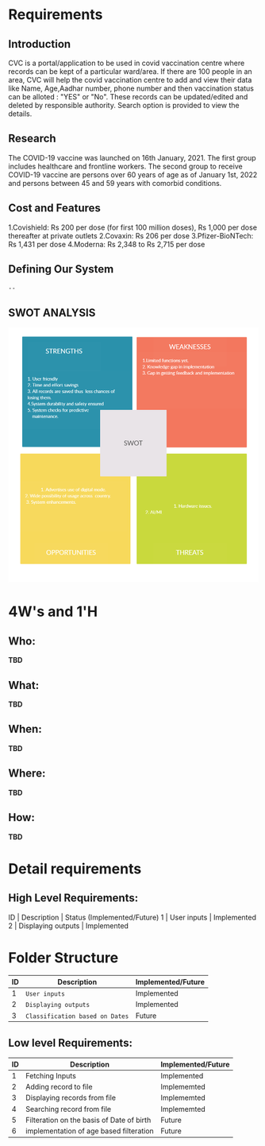 # Requirements
## Introduction
 CVC is a portal/application to be used in covid vaccination centre where records can be kept of a particular ward/area. If there are 100 people in an area, CVC will help the covid vaccination centre to add and view their data like Name, Age,Aadhar number, phone number and then vaccination status can be alloted : "YES" or "No". These records can be updated/edited and deleted by responsible authority. Search option is provided to view the details.

## Research

The COVID-19 vaccine was launched on 16th January, 2021. The first group includes healthcare and frontline workers. The second group to receive COVID-19 vaccine are persons over 60 years of age as of January 1st, 2022 and persons between 45 and 59 years with comorbid conditions.
## Cost and Features

1.Covishield: Rs 200 per dose (for first 100 million doses), Rs 1,000 per dose thereafter at private outlets
2.Covaxin: Rs 206 per dose
3.Pfizer-BioNTech: Rs 1,431 per dose
4.Moderna: Rs 2,348 to Rs 2,715 per dose

## Defining Our System
    -- 
## SWOT ANALYSIS
![SWOT-Sample](https://github.com/supriyayadav221/miniproject265163/blob/master/1_Requirements/swot.png)

# 4W&#39;s and 1&#39;H

## Who:

**TBD**

## What:

**TBD**

## When:

**TBD**

## Where:

**TBD**

## How:

**TBD**

# Detail requirements
## High Level Requirements:

ID | Description | Status (Implemented/Future)
1  | User inputs | Implemented
2  | Displaying outputs | Implemented

# Folder Structure
ID |Description           | Implemented/Future
---|-------------------| -----------------------------------------
1|`User inputs`   | Implemented
2|`Displaying outputs`         | Implemented
3|`Classification based on Dates` | Future



##  Low level Requirements:
ID |Description           | Implemented/Future
--|-------------------| -----------------------------------------
1 | Fetching Inputs | Implemented
2 | Adding record to file | Implememted
3 | Displaying records from file | Implememted
4 | Searching record from file | Implememted
5 | Filteration on the basis of Date of birth | Future
6 | implementation of age based filteration | Future
